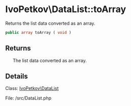 # IvoPetkov\DataList::toArray

Returns the list data converted as an array.

```php
public array toArray ( void )
```

## Returns

&nbsp;&nbsp;&nbsp;&nbsp;&nbsp;&nbsp;The list data converted as an array.

## Details

Class: [IvoPetkov\DataList](ivopetkov.datalist.class.md)

File: /src/DataList.php

